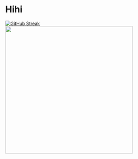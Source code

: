 # Hihi
[![GitHub Streak](https://github-readme-streak-stats.herokuapp.com?user=anya2041)](https://git.io/streak-stats)
<img src="https://github-readme-stats.vercel.app/api?username=anya2041&show_icons=true&theme=ADD_THEME_HERE" width="400">
